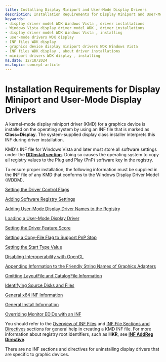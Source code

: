 ```yaml
---
title: Installing Display Miniport and User-Mode Display Drivers
description: Installation Requirements for Display Miniport and User-Mode Display Drivers
keywords:
- display driver model WDK Windows Vista , driver installations
- Windows Vista display driver model WDK , driver installations
- display driver model WDK Windows Vista , installing
- user-mode drivers WDK display
- INF files WDK display
- graphics device display miniport drivers WDK Windows Vista
- INF files WDK display , about driver installations
- miniport drivers WDK display , installing
ms.date: 12/18/2024
ms.topic: concept-article
---
```


# Installation Requirements for Display Miniport and User-Mode Display Drivers

A kernel-mode display miniport driver (KMD) for a graphics device is installed on the operating system by using an INF file that is marked as **Class=Display**. The system-supplied display class installer interprets this INF during driver installation.

KMD's INF file for Windows Vista and later must store all software settings under the [**DDInstall section**](../install/inf-ddinstall-section.md). Doing so causes the operating system to copy all registry values to the Plug and Play (PnP) software key in the registry.

To ensure proper installation, the following information must be supplied in the INF file of any KMD that conforms to the Windows Display Driver Model (WDDM).

[Setting the Driver Control Flags](setting-the-driver-control-flags.md)

[Adding Software Registry Settings](adding-software-registry-settings.md)

[Adding User-Mode Display Driver Names to the Registry](adding-user-mode-display-driver-names-to-the-registry.md)

[Loading a User-Mode Display Driver](loading-a-user-mode-display-driver.md)

[Setting the Driver Feature Score](setting-the-driver-feature-score.md)

[Setting a Copy-File Flag to Support PnP Stop](setting-a-copy-file-flag-to-support-pnp-stop.md)

[Setting the Start Type Value](setting-the-start-type-value.md)

[Disabling Interoperability with OpenGL](disabling-interoperability-with-opengl.md)

[Appending Information to the Friendly String Names of Graphics Adapters](appending-information-to-the-friendly-string-names-of-graphics-adapter.md)

[Omitting LayoutFile and CatalogFile Information](omitting-layoutfile-and-catalogfile-information.md)

[Identifying Source Disks and Files](identifying-source-disks-and-files.md)

[General x64 INF Information](general-x64-inf-information.md)

[General Install Information](general-install-information.md)

[Overriding Monitor EDIDs with an INF](overriding-monitor-edids.md)

You should refer to the [Overview of INF Files](../install/overview-of-inf-files.md) and [INF File Sections and Directives](../install/index.md) sections for general help in creating a KMD INF file. For more information about registry root identifiers, such as **HKR**, see [**INF AddReg Directive**](../install/inf-addreg-directive.md).

There are no INF sections and directives for uninstalling display drivers that are specific to graphic devices.
